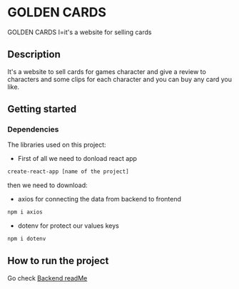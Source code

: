 # GOLDEN CARDS

GOLDEN CARDS I=it's a website for selling cards

## Description

It's a website to sell cards for games character and give a review to characters and some clips for each character and you can buy any card you like.

## Getting started

### Dependencies

The libraries used on this project:
- First of all we need to donload react app
```bash
create-react-app [name of the project]
```
then we need to download:

- axios 
for connecting the data from backend to frontend
```bash
npm i axios
```

- dotenv
for protect our values keys 
```bash
npm i dotenv
```
## How to run the project

Go check  [Backend readMe](https://github.com/Abdullah-Aljumah/project2_backend/blob/main/README.md#project2_backend)
